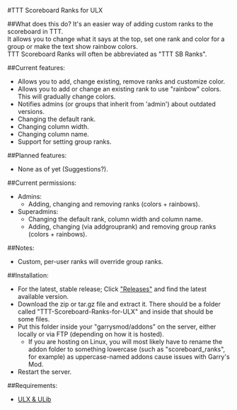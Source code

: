 #TTT Scoreboard Ranks for ULX

##What does this do?
It's an easier way of adding custom ranks to the scoreboard in TTT.  
It allows you to change what it says at the top, set one rank and color for a group or make the text show rainbow colors.  
TTT Scoreboard Ranks will often be abbreviated as "TTT SB Ranks".

##Current features:
- Allows you to add, change existing, remove ranks and customize color.
- Allows you to add or change an existing rank to use "rainbow" colors. This will gradually change colors.
- Notifies admins (or groups that inherit from 'admin') about outdated versions.
- Changing the default rank.
- Changing column width.
- Changing column name.
- Support for setting group ranks.

##Planned features:
- None as of yet (Suggestions?).

##Current permissions:
- Admins:
    - Adding, changing and removing ranks (colors + rainbows).
- Superadmins:
    - Changing the default rank, column width and column name.
    - Adding, changing (via addgrouprank) and removing group ranks (colors + rainbows).

##Notes:
- Custom, per-user ranks will override group ranks.

##Installation:
- For the latest, stable release; Click ["Releases"](https://github.com/Decicus/TTT-Scoreboard-Ranks-for-ULX/releases) and find the latest available version.
- Download the zip or tar.gz file and extract it. There should be a folder called "TTT-Scoreboard-Ranks-for-ULX" and inside that should be some files.
- Put this folder inside your "garrysmod/addons" on the server, either locally or via FTP (depending on how it is hosted).
    - If you are hosting on Linux, you will most likely have to rename the addon folder to something lowercase (such as "scoreboard_ranks", for example) as uppercase-named addons cause issues with Garry's Mod.
- Restart the server.

##Requirements:
- [ULX & ULib](http://ulyssesmod.net/)
